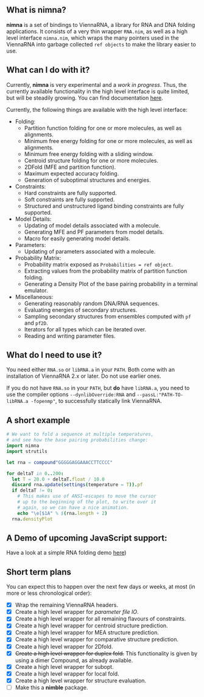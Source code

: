## What is nimna?

**nimna** is a set of bindings to ViennaRNA, a library for RNA and DNA folding applications.
It consists of a very thin wrapper `RNA.nim`, as well as a high level interface `nimna.nim`,
which wraps the many pointers used in the ViennaRNA into garbage collected `ref objects` to
make the library easier to use.

## What can I do with it?

Currently, **nimna** is very experimental and a *work in progress*. Thus, the currently
available functionality in the high level interface is quite limited, but will be steadily
growing. You can find documentation [here](https://mjendrusch.github.io/nimna/api.html).

Currently, the following things are available with the high level interface:

  * Folding:
    * Partition function folding for one or more molecules, as well as alignments.
    * Minimum free energy folding for one or more molecules, as well as alignments.
    * Minimum free energy folding with a sliding window.
    * Centroid structure folding for one or more molecules.
    * 2DFold (MFE and partition function).
    * Maximum expected accuracy folding.
    * Generation of suboptimal structures and energies.
  * Constraints:
    * Hard constraints are fully supported.
    * Soft constraints are fully supported.
    * Structured and unstructured ligand binding constraints are fully supported.
  * Model Details:
    * Updating of model details associated with a molecule.
    * Generating MFE and PF parameters from model details.
    * Macro for easily generating model details.
  * Parameters:
    * Updating of parameters associated with a molecule.
  * Probability Matrix:
    * Probability matrix exposed as `Probabilities = ref object`.
    * Extracting values from the probability matrix of
      partition function folding.
    * Generating a Density Plot of the base pairing probability
      in a terminal emulator.
  * Miscellaneous:
    * Generating reasonably random DNA/RNA sequences.
    * Evaluating energies of secondary structures.
    * Sampling secondary structures from ensembles computed with
      `pf` and `pf2D`.
    * Iterators for all types which can be iterated over.
    * Reading and writing parameter files.

## What do I need to use it?
You need either `RNA.so` or `libRNA.a` in your `PATH`. Both come with an installation of
ViennaRNA 2.x or later. Do not use earlier ones.

If you do not have `RNA.so` in your `PATH`, but __do__ have `libRNA.a`, you need to use
the compiler options `--dynlibOverride:RNA` and `--passL:"PATH-TO-libRNA.a -fopenmp"`, to
successfully statically link ViennaRNA.

## A short example
```nim
# We want to fold a sequence at multiple temperatures,
# and see how the base pairing probabilities change:
import nimna
import strutils

let rna = compound"GGGGGAGGAAACCTTCCCC"

for deltaT in 0..200:
  let T = 20.0 + deltaT.float / 10.0
  discard rna.update(settings(temperature = T)).pf
  if deltaT != 0:
    # This makes use of ANSI-escapes to move the cursor
    # up to the beginning of the plot, to write over it
    # again, so we can have a nice animation.
    echo "\e[$1A" % $(rna.length + 2)
  rna.densityPlot
```

## A Demo of upcoming JavaScript support:
Have a look at a simple RNA folding demo [here](https://mjendrusch.github.io/nimna/demo.html))

## Short term plans
You can expect this to happen over the next few days or weeks, at most
(in more or less chronological order):

- [x] Wrap the remaining ViennaRNA headers.
- [x] Create a high level wrapper for *parameter file IO*.
- [x] Create a high level wrapper for all remaining flavours
  of constraints.
- [x] Create a high level wrapper for centroid structure prediction.
- [x] Create a high level wrapper for MEA structure prediction.
- [x] Create a high level wrapper for comparative structure prediction.
- [x] Create a high level wrapper for 2Dfold.
- [x] ~~Create a high level wrapper for duplex fold.~~
      This functionality is given by using a dimer Compound,
      as already available.
- [x] Create a high level wrapper for subopt.
- [x] Create a high level wrapper for local fold.
- [x] Create a high level wrapper for structure evaluation.
- [ ] Make this a **nimble** package.
